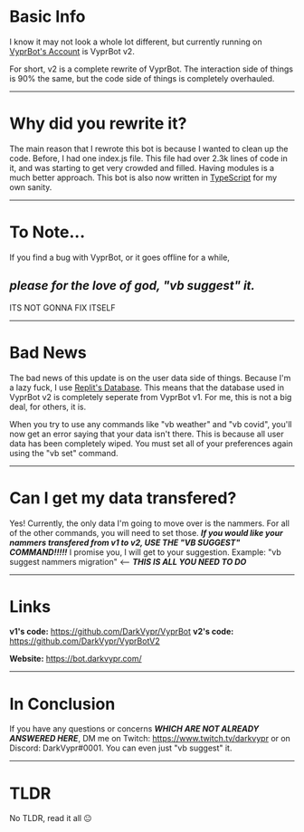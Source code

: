 # Basic Info

I know it may not look a whole lot different, but currently running on [VyprBot's Account](https://www.twitch.tv/vyprbot) is VyprBot v2.

For short, v2 is a complete rewrite of VyprBot. The interaction side of things is 90% the same, but the code side of things is completely overhauled.

---

# Why did you rewrite it?

The main reason that I rewrote this bot is because I wanted to clean up the code. Before, I had one index.js file. This file had over 2.3k lines of code in it, and was starting to get very crowded and filled. Having modules is a much better approach. This bot is also now written in [TypeScript](https://www.typescriptlang.org/) for my own sanity.

---

# To Note...

If you find a bug with VyprBot, or it goes offline for a while, <h2> ***please for the love of god, "vb suggest" it.***</h2> ITS NOT GONNA FIX ITSELF

---

# Bad News

The bad news of this update is on the user data side of things. Because I'm a lazy fuck, I use [Replit's Database](https://docs.replit.com/hosting/database-faq). This means that the database used in VyprBot v2 is completely seperate from VyprBot v1. For me, this is not a big deal, for others, it is.

When you try to use any commands like "vb weather" and "vb covid", you'll now get an error saying that your data isn't there. This is because all user data has been completely wiped. You must set all of your preferences again using the "vb set" command.

---

# Can I get my data transfered?

Yes! Currently, the only data I'm going to move over is the nammers. For all of the other commands, you will need to set those. ***If you would like your nammers transfered from v1 to v2, USE THE "VB SUGGEST" COMMAND!!!!!*** I promise you, I will get to your suggestion. Example: "vb suggest nammers migration" <-- ***THIS IS ALL YOU NEED TO DO***

---

# Links

**v1's code:** https://github.com/DarkVypr/VyprBot
**v2's code:** https://github.com/DarkVypr/VyprBotV2

**Website:** https://bot.darkvypr.com/

---

# In Conclusion

If you have any questions or concerns ***WHICH ARE NOT ALREADY ANSWERED HERE***, DM me on Twitch: https://www.twitch.tv/darkvypr or on Discord: DarkVypr#0001. You can even just "vb suggest" it.

---

# TLDR

No TLDR, read it all 😐
